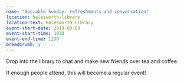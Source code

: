 ```yaml
---
name: "Sociable Sunday: refreshments and conversation"
location: halesworth-library
location-text: Halesworth Library
event-start-date: 2019-03-03
event-start-time: 1030
event-end-time: 1230
breadcrumb: y
---
```


Drop into the library to chat and make new friends over tea and coffee.

If enough people attend, this will become a regular event!
